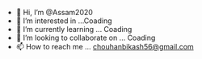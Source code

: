 - 👋 Hi, I’m @Assam2020
- 👀 I’m interested in ...Coading
- 🌱 I’m currently learning ... Coading
- 💞️ I’m looking to collaborate on ... Coading
- 📫 How to reach me ...
chouhanbikash56@gmail.com
<!---
Assam2020/Assam2020 is a ✨ special ✨ repository because its `README.md` (this file) appears on your GitHub profile.
You can click the Preview link to take a look at your changes.
--->
